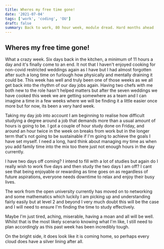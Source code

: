 ```yaml
---
title: Wheres my free time gone!
date: '2021-07-04'
tags: ['work', 'coding', 'OU']
draft: false
summary: Back to work, 80 hour week, module dread. Hard months ahead
---
```


## Wheres my free time gone!

What a crazy week. Six days back in the kitchen, a minimum of 11 hours a day and it's finally come to an end. It not that I haven't enjoyed cooking for non-covid restricted weddings again as I have but I had almost forgotten after such a long time on furlough how physically and mentally draining it could be. This week has well and truly been one of those weeks as we all get back into the rhythm of our day jobs again. Having two chefs with me both new to the role hasn't helped matters but after the seven weddings we have cooked this week we are getting somewhere as a team and I can imagine a time in a few weeks where we will be finding it a little easier once more but for now, its been a very hard week.

Taking my day job into account I am beginning to realise how difficult studying a degree around a job that demands more than a usual amount of hours is going to be. I got a couple of hour study done on Friday, and around an hour twice in the week on breaks from work but in the longer term that's not going to be sustainable if I'm going to achieve the goals I have set myself. I need a long, hard think about managing my time as when you add family time into the mix too there just not enough hours in the day currently.

I have two days off coming? I intend to fill with a lot of studies but again do I really wish to work five days and then study the two days I am off? I cant see that being enjoyable or rewarding as time goes on as regardless of future aspirations, everyone needs downtime to relax and enjoy their busy lives.

The work from the open university currently has moved on to networking and some mathematics which luckily I am picking up and understanding fairly easily but at level 2 and beyond I very much doubt this will be the case and I will need to ensure I'm finding the time to study effectively.

Maybe I'm just tired, aching, miserable, having a moan and all will be well. Whilst that is the most likely scenario knowing what I'm like, I still need to plan accordingly as this past week has been incredibly tough.

On the bright side, it does look like it is coming home, so perhaps every cloud does have a silver lining after all.
